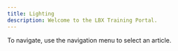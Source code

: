 ```yaml
---
title: Lighting
description: Welcome to the LBX Training Portal.
---
```

To navigate, use the navigation menu to select an article.
